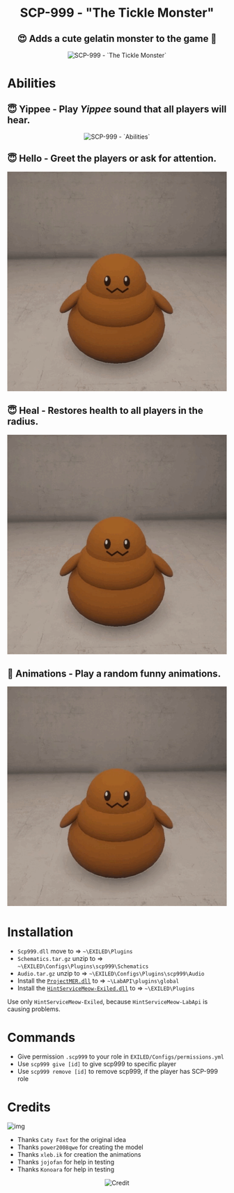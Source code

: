 <h1 align="center"> SCP-999 - "The Tickle Monster"</h1>
<h2 align="center"> 😍 Adds a cute gelatin monster to the game 🥰</h2>
<p align="center">
  <img src="https://github.com/RisottoMan/SCP-999/blob/main/Photos/Main1.png" alt="SCP-999 - `The Tickle Monster`">
</p>


# Abilities
## 😇 **Yippee** - Play <i>Yippee</i> sound that all players will hear.

<p align="center">
  <img src="https://github.com/RisottoMan/SCP-999/blob/main/Photos/yippee-lethal-company.gif" alt="SCP-999 - `Abilities`">
</p>

## 😇 **Hello** - Greet the players or ask for attention.

<p align="center">
  <img src="https://github.com/RisottoMan/SCP-999/blob/main/Photos/Hello.gif" alt="SCP-999 - `Abilities`">
</p>

## 😇 **Heal** - Restores health to all players in the radius.

<p align="center">
  <img src="https://github.com/RisottoMan/SCP-999/blob/main/Photos/Health.gif" alt="SCP-999 - `Abilities`">
</p>

## 🫠 **Animations** - Play a random funny animations.

<p align="center">
  <img src="https://github.com/RisottoMan/SCP-999/blob/main/Photos/Jump.gif" alt="SCP-999 - `Abilities`">
</p>

# Installation
- ``Scp999.dll`` move to => ``~\EXILED\Plugins``
- ``Schematics.tar.gz`` unzip to => ``~\EXILED\Configs\Plugins\scp999\Schematics``
- ``Audio.tar.gz`` unzip to => ``~\EXILED\Configs\Plugins\scp999\Audio``
- Install the [``ProjectMER.dll``](https://github.com/Michal78900/ProjectMER/releases/latest) to => ``~\LabAPI\plugins\global``
- Install the [``HintServiceMeow-Exiled.dll``](https://github.com/MeowServer/HintServiceMeow/releases/latest) to => ``~\EXILED\Plugins``

Use only ``HintServiceMeow-Exiled``, because ``HintServiceMeow-LabApi`` is causing problems.
# Commands
- Give permission ``.scp999`` to your role in ``EXILED/Configs/permissions.yml``
- Use ``scp999 give [id]`` to give scp999 to specific player
- Use ``scp999 remove [id]`` to remove scp999, if the player has SCP-999 role

# Credits
 ![img](https://img.shields.io/github/downloads/RisottoMan/SCP-999/total.svg)
- Thanks ``Caty Foxt`` for the original idea
- Thanks ``power2008qwe`` for creating the model
- Thanks ``xleb.ik`` for creation the animations
- Thanks ``jojofan`` for help in testing
- Thanks  ``Konoara`` for help in testing
<p align="center">
  <img width="400" src="https://github.com/RisottoMan/SCP-999/blob/main/Photos/Credit.png" alt="Credit">
</p>
